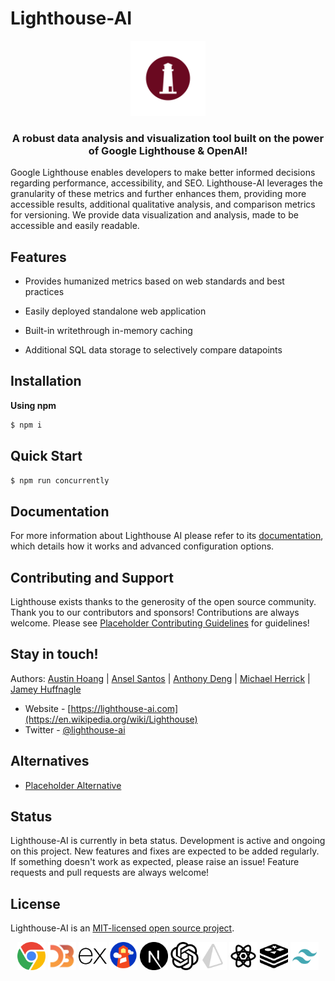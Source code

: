 <!-- markdownlint-configure-file
{
  "line-length": false,
  "no-inline-html": false
}
-->

# Lighthouse-AI

<p align="center">
<img src="./public/logo.png" width="120" alt="Nest Logo" />
</p>

<h3 align="center"> A robust data analysis and visualization tool built on the power of Google Lighthouse & OpenAI!</h3>

  Google Lighthouse enables developers to make better informed decisions regarding performance, accessibility, and SEO. Lighthouse-AI leverages the granularity of these metrics and further enhances them, providing more accessible results, additional qualitative analysis, and comparison metrics for versioning. We provide data visualization and analysis, made to be accessible and easily readable.

## Features

- Provides humanized metrics based on web standards and best practices

- Easily deployed standalone web application

- Built-in writethrough in-memory caching 

- Additional SQL data storage to selectively compare datapoints

## Installation

**Using npm** 

```bash
$ npm i 
```

## Quick Start

```bash
$ npm run concurrently
```
## Documentation

For more information about Lighthouse AI please refer to its [documentation](doc/MAIN.md), which details how it works and advanced configuration options.

## Contributing and Support

Lighthouse exists thanks to the generosity of the open source community. Thank you to our contributors and sponsors! Contributions are always welcome. Please see [Placeholder Contributing Guidelines](doc/CONTRIBUTING.md) for guidelines!


## Stay in touch!

Authors: [Austin Hoang](https://github.com/hoangaustin) | [Ansel Santos](https://github.com/spoonfork0) | [Anthony Deng](https://github.com/anthonyadeng) | [Michael Herrick](https://github.com/Mr-Mercury) | [Jamey Huffnagle](https://github.com/mjhuff)

- Website - [https://lighthouse-ai.com](https://en.wikipedia.org/wiki/Lighthouse)
- Twitter - [@lighthouse-ai](https://en.wikipedia.org/wiki/Lighthouse)

## Alternatives

- [Placeholder Alternative](https://github.com/WebWalker-Site-Comparison-Tool/Lighthouse-Ai/) 

## Status

Lighthouse-AI is currently in beta status. Development is active and ongoing on this project. New features and fixes are expected to be added regularly. If something doesn't work as expected, please raise an issue! Feature requests and pull requests are always welcome!

## License

Lighthouse-AI is an [MIT-licensed open source project](LICENSE).

<div id="imgwrapper" align="center">
<img src="./docs/chrome-color-svgrepo-com.svg" height="45px" width="45px"/> <img src="./docs/d3.svg" height="45px" width="45px"/> <img src="./docs/expressjs-icon.svg" height="45px" width="45px"/> <img src="./docs/google-lighthouse-icon-may-2019-.svg" height="45px" width="45px"/> <img src="./docs/next-dot-js-svgrepo-com.svg" height="45px" width="45px"/> <img src="./docs/openai-svgrepo-com.svg" height="45px" width="45px"/><img src="./docs/prisma-svgrepo-com.svg" height="45px" width="45px"/>
<img src="./docs/react-svgrepo-com.svg" height="45px" width="45px"/> <img src="./docs/redis-svgrepo-com.svg" height="45px" width="45px"/>  <img src="./docs/tailwind-svgrepo-com.svg" height="45px" width="45px"/>
</div>


